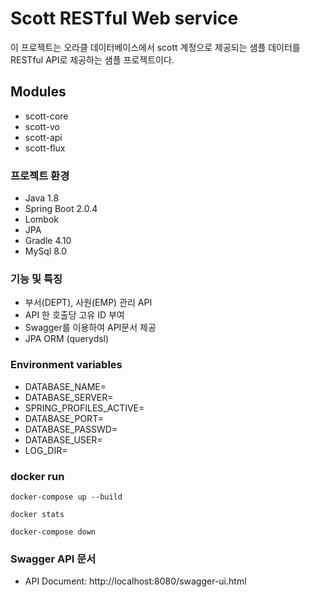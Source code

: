 # Scott RESTful Web service

이 프로젝트는 오라클 데이터베이스에서 scott 계정으로 제공되는 샘플 데이터를 RESTful API로 제공하는 샘플 프로젝트이다.


## Modules
* scott-core
* scott-vo
* scott-api
* scott-flux

### 프로젝트 환경
* Java 1.8
* Spring Boot 2.0.4
* Lombok
* JPA
* Gradle 4.10
* MySql 8.0


### 기능 및 특징
* 부서(DEPT), 사원(EMP) 관리 API 
* API 한 호출당 고유 ID 부여
* Swagger를 이용하여 API문서 제공
* JPA ORM (querydsl)


### Environment variables
* DATABASE_NAME=
* DATABASE_SERVER=
* SPRING_PROFILES_ACTIVE=
* DATABASE_PORT=
* DATABASE_PASSWD=
* DATABASE_USER=
* LOG_DIR=


### docker run

```buildoutcfg
docker-compose up --build

docker stats

docker-compose down
```

### Swagger API 문서
* API Document: http://localhost:8080/swagger-ui.html



